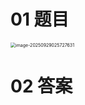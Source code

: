# 01 题目

<img src="https://cvp.oss-cn-shanghai.aliyuncs.com/202509290257694.png" alt="image-20250929025727631" style="zoom:50%;" />



# 02 答案

